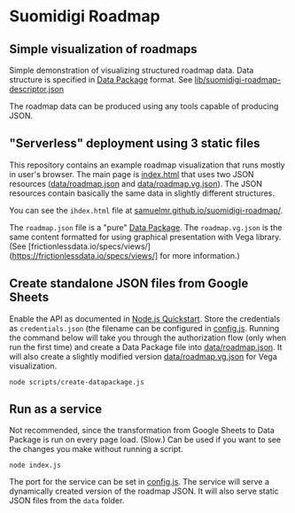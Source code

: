 # Suomidigi Roadmap

## Simple visualization of roadmaps
Simple demonstration of visualizing structured roadmap data. Data structure is specified in
[Data Package](https://frictionlessdata.io/specs/data-package/) format. See
[lib/suomidigi-roadmap-descriptor.json](lib/suomidigi-roadmap-descriptor.json)

The roadmap data can be produced using any tools capable of producing JSON.

## "Serverless" deployment using 3 static files
This repository contains an example roadmap visualization that runs mostly in user's browser. The main page is
[index.html](index.html) that uses two JSON resources ([data/roadmap.json](data/roadmap.json) and 
[data/roadmap.vg.json](data/roadmap.vg.json)). The JSON resources contain basically the same data in slightly
different structures.

You can see the `ihdex.html` file at [samuelmr.github.io/suomidigi-roadmap/](https://samuelmr.github.io/suomidigi-roadmap/).

The `roadmap.json` file is a "pure" [Data Package](https://frictionlessdata.io/specs/data-package/). The 
`roadmap.vg.json` is the same content formatted for using graphical presentation with Vega library. (See
[frictionlessdata.io/specs/views/](https://frictionlessdata.io/specs/views/] for more information.)

## Create standalone JSON files from Google Sheets
Enable the API as documented in [Node.js Quickstart](https://developers.google.com/sheets/api/quickstart/nodejs).
Store the credentials as `credentials.json` (the filename can be configured in [config.js](config.js).
Running the command below will take you through the authorization flow (only when run the first time) and create
a Data Package file into [data/roadmap.json](data/roadmap.json). It will also create a slightly modified version 
[data/roadmap.vg.json](data/roadmap.vg.json) for Vega visualization.

    node scripts/create-datapackage.js

## Run as a service
Not recommended, since the transformation from Google Sheets to Data Package is run on every page load. (Slow.)
Can be used if you want to see the changes you make without running a script.

    node index.js

The port for the service can be set in [config.js](config.js). The service will serve a dynamically created
version of the roadmap JSON. It will also serve static JSON files from the `data` folder.
